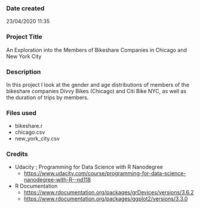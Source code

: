 ### Date created
23/04/2020 11:35

### Project Title
An Exploration into the Members of Bikeshare Companies in Chicago and New York City

### Description
In this project I look at the gender and age distributions of members of the 
bikeshare companies Divvy Bikes (Chicago) and Citi Bike NYC, as well as the 
duration of trips by members.

### Files used
* bikeshare.r
* chicago.csv
* new_york_city.csv

### Credits
* Udacity ; Programming for Data Science with R Nanodegree
	- https://www.udacity.com/course/programming-for-data-science-nanodegree-with-R--nd118
* R Documentation
	- https://www.rdocumentation.org/packages/grDevices/versions/3.6.2
	- https://www.rdocumentation.org/packages/ggplot2/versions/3.3.0

